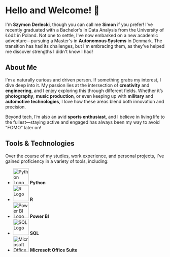 # Hello and Welcome! 👋

I'm **Szymon Derlecki**, though you can call me **Simon** if you prefer! I've recently graduated with a Bachelor's in Data Analysis from the University of Łódź in Poland. Not one to settle, I've now embarked on a new academic adventure—pursuing a Master's in **Autonomous Systems** in Denmark. The transition has had its challenges, but I'm embracing them, as they’ve helped me discover strengths I didn't know I had!

## About Me

I'm a naturally curious and driven person. If something grabs my interest, I dive deep into it. My passion lies at the intersection of **creativity** and **engineering**, and I enjoy exploring this through different fields. Whether it’s **photography**, **music production**, or even keeping up with **military** and **automotive technologies**, I love how these areas blend both innovation and precision.

Beyond tech, I’m also an avid **sports enthusiast**, and I believe in living life to the fullest—staying active and engaged has always been my way to avoid "FOMO" later on!

## Tools & Technologies

Over the course of my studies, work experience, and personal projects, I've gained proficiency in a variety of tools, including:

- <img src="https://media2.giphy.com/media/v1.Y2lkPTc5MGI3NjExN2NrdHR2aXVodTNqNDA1MnB6NWRoazlsdGxneDhvdThmM3ZyeGhudyZlcD12MV9pbnRlcm5hbF9naWZfYnlfaWQmY3Q9Zw/KAq5w47R9rmTuvWOWa/giphy.webp" alt="Python Logo" width="50" height="50"> **Python**
- <img src="https://www.r-project.org/logo/Rlogo.png" alt="R Logo" width="50" height="50"> **R**
- <img src="https://seekvectorlogo.com/wp-content/uploads/2022/02/power-bi-vector-logo-2022-small.png" alt="Power BI Logo" width="50" height="50"> **Power BI**
- <img src="https://download.logo.wine/logo/Oracle_SQL_Developer/Oracle_SQL_Developer-Logo.wine.png" alt="SQL Logo" width="50" height="50"> **SQL**
- <img src="https://i.pinimg.com/originals/93/6d/6a/936d6adc03927c1e2b386060e222c918.jpg" alt="Microsoft Office Logo" width="50" height="50"> **Microsoft Office Suite**


<!--
**VadorInPython/VadorInPython** is a ✨ _special_ ✨ repository because its `README.md` (this file) appears on your GitHub profile.

Here are some ideas to get you started:

- 🔭 I’m currently working on ...
- 🌱 I’m currently learning ...
- 👯 I’m looking to collaborate on ...
- 🤔 I’m looking for help with ...
- 💬 Ask me about ...
- 📫 How to reach me: ...
- 😄 Pronouns: ...
- ⚡ Fun fact: ...
-->
